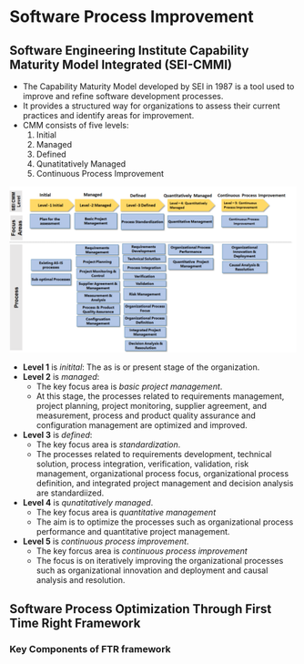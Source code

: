 # Software Process Improvement

## Software Engineering Institute Capability Maturity Model Integrated (SEI-CMMI)

- The Capability Maturity Model developed by SEI in 1987 is a tool used to improve and refine software development processes.
- It provides a structured way for organizations to assess their current practices and identify areas for improvement.
- CMM consists of five levels:
  1. Initial
  2. Managed
  3. Defined
  4. Qunatitatively Managed
  5. Continuous Process Improvement

![SEI CMM Models](images/sei-cmm.png)
- **Level 1** is *initital*: The as is or present stage of the organization.
- **Level 2** is *managed*:
  - The key focus area is *basic project management*.
  - At this stage, the processes related to requirements management, project planning, project monitoring, supplier agreement, and measurement, process and product quality assurance and configuration management are optimized and improved.
- **Level 3** is *defined*:
  - The key focus area is *standardization*.
  - The processes related to requirements development, technical solution, process integration, verification, validation, risk management, organizational process focus, organizational process definition, and integrated project management and decision analysis are standardiized.
- **Level 4** is *qunatitatively managed*.
  - The key focus area is *quantitative management*
  - The aim is to optimize the processes such as organizational process performance and quantitative project management.
- **Level 5** is *continuous process improvement*.
  - The key forcus area is *continuous process improvement*
  - The focus is on iteratively improving the organizational processes such as organizational innovation and deployment and causal analysis and resolution.

## Software Process Optimization Through First Time Right Framework

### Key Components of FTR framework 
